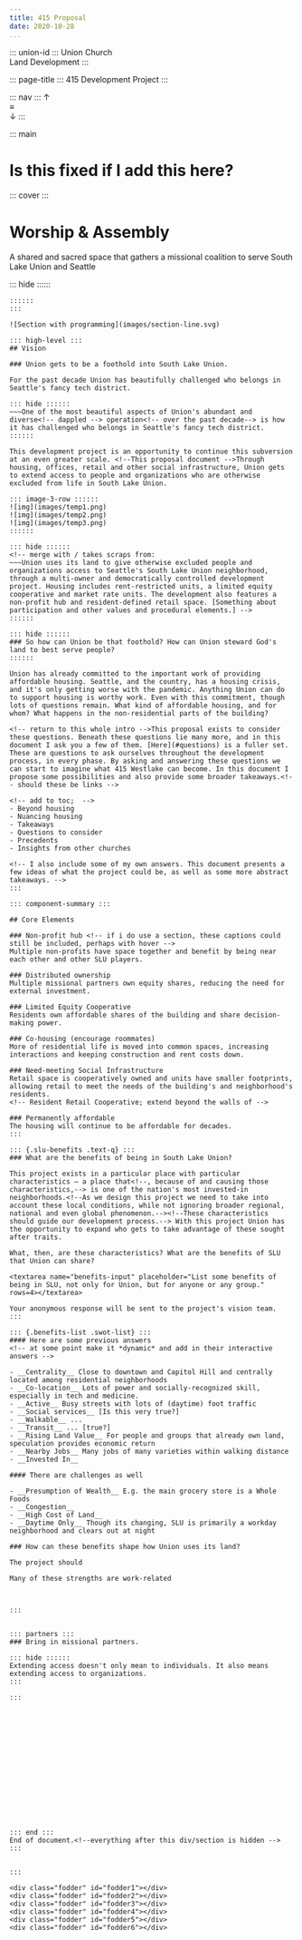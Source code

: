 ```yaml
---
title: 415 Proposal
date: 2020-10-28
...
```


<!--
TO UPDATE HTML:
pandoc "/Users/bennotkin/Documents/415/Development Proposal/415-proposal/415-proposal.md" -f markdown+fenced_divs+pandoc_title_block -t html -s -c "proposal.css" -o "/Users/bennotkin/Documents/415/Development Proposal/415-proposal/index.html" && open -a brackets "/Users/bennotkin/Documents/415/Development Proposal/415-proposal/index.html"
 -->

<!-- To add smooth and chunky fonts, add following to <head>
<link rel="stylesheet" href="https://use.typekit.net/gnf1prs.css">
-->

::: union-id :::
Union Church<br>Land Development
:::

::: page-title :::
415 Development Project
:::

::: nav :::
↑<br>≡<br>↓
:::


::: main
# Is this fixed if I add this here?

::: cover :::
# Worship & Assembly
<!-- background image that quasi-abstractly represents these themes? --><!-- collage of real Union and illustration? yes-->

A shared and sacred space that gathers a missional coalition to serve South Lake Union and Seattle

::: hide ::::::
~~~Imagining a new sacred and shared space in South Lake Union <!-- fix; more specific about *assembly*, access and ownership -->
::::::
:::

![Section with programming](images/section-line.svg)

::: high-level :::
## Vision

### Union gets to be a foothold into South Lake Union.

For the past decade Union has beautifully challenged who belongs in Seattle's fancy tech district.

::: hide ::::::
~~~One of the most beautiful aspects of Union's abundant and diverse<!-- dappled --> operation<!-- over the past decade--> is how it has challenged who belongs in Seattle's fancy tech district.
::::::

This development project is an opportunity to continue this subversion at an even greater scale. <!--This proposal document -->Through housing, offices, retail and other social infrastructure, Union gets to extend access to people and organizations who are otherwise excluded from life in South Lake Union. 

::: image-3-row ::::::
![img](images/temp1.png)
![img](images/temp2.png)
![img](images/temp3.png)
::::::

::: hide ::::::
<!-- merge with / takes scraps from: 
~~~Union uses its land to give otherwise excluded people and organizations access to Seattle's South Lake Union neighborhood, through a multi-owner and democratically controlled development project. Housing includes rent-restricted units, a limited equity cooperative and market rate units. The development also features a non-profit hub and resident-defined retail space. [Something about participation and other values and procedural elements.] -->
::::::

::: hide ::::::
### So how can Union be that foothold? How can Union steward God's land to best serve people?
::::::

Union has already committed to the important work of providing affordable housing. Seattle, and the country, has a housing crisis, and it's only getting worse with the pandemic. Anything Union can do to support housing is worthy work. Even with this commitment, though lots of questions remain. What kind of affordable housing, and for whom? What happens in the non-residential parts of the building?

<!-- return to this whole intro -->This proposal exists to consider these questions. Beneath these questions lie many more, and in this document I ask you a few of them. [Here](#questions) is a fuller set. These are questions to ask ourselves throughout the development process, in every phase. By asking and answering these questions we can start to imagine what 415 Westlake can become. In this document I propose some possibilities and also provide some broader takeaways.<!-- should these be links -->

<!-- add to toc;  -->
- Beyond housing
- Nuancing housing
- Takeaways
- Questions to consider
- Precedents
- Insights from other churches

<!-- I also include some of my own answers. This document presents a few ideas of what the project could be, as well as some more abstract takeaways. -->
:::

::: component-summary :::

## Core Elements

### Non-profit hub <!-- if i do use a section, these captions could still be included, perhaps with hover -->
Multiple non-profits have space together and benefit by being near each other and other SLU players.

### Distributed ownership
Multiple missional partners own equity shares, reducing the need for external investment.

### Limited Equity Cooperative
Residents own affordable shares of the building and share decision-making power.

### Co-housing (encourage roommates)
More of residential life is moved into common spaces, increasing interactions and keeping construction and rent costs down.

### Need-meeting Social Infrastructure 
Retail space is cooperatively owned and units have smaller footprints, allowing retail to meet the needs of the building's and neighborhood's residents.
<!-- Resident Retail Cooperative; extend beyond the walls of -->

### Permanently affordable
The housing will continue to be affordable for decades.
:::

::: {.slu-benefits .text-q} :::
### What are the benefits of being in South Lake Union?

This project exists in a particular place with particular characteristics – a place that<!--, because of and causing those characteristics,--> is one of the nation's most invested-in neighborhoods.<!--As we design this project we need to take into account these local conditions, while not ignoring broader regional, national and even global phenomenon.--><!--These characteristics should guide our development process.--> With this project Union has the opportunity to expand who gets to take advantage of these sought after traits.

What, then, are these characteristics? What are the benefits of SLU that Union can share?

<textarea name="benefits-input" placeholder="List some benefits of being in SLU, not only for Union, but for anyone or any group." rows=4></textarea>

Your anonymous response will be sent to the project's vision team.
:::

::: {.benefits-list .swot-list} :::
#### Here are some previous answers
<!-- at some point make it *dynamic* and add in their interactive answers -->

- __Centrality__ Close to downtown and Capitol Hill and centrally located among residential neighborhoods
- __Co-location__ Lots of power and socially-recognized skill, especially in tech and medicine.
- __Active__ Busy streets with lots of (daytime) foot traffic
- __Social services__ [Is this very true?]
- __Walkable__ ...
- __Transit__ ... [true?]
- __Rising Land Value__ For people and groups that already own land, speculation provides economic return
- __Nearby Jobs__ Many jobs of many varieties within walking distance
- __Invested In__

#### There are challenges as well

- __Presumption of Wealth__ E.g. the main grocery store is a Whole Foods
- __Congestion__
- __High Cost of Land__
- __Daytime Only__ Though its changing, SLU is primarily a workday neighborhood and clears out at night

### How can these benefits shape how Union uses its land?

The project should 

Many of these strengths are work-related



:::


::: partners :::
### Bring in missional partners.

::: hide ::::::
Extending access doesn't only mean to individuals. It also means extending access to organizations.
:::

:::
















::: end :::
End of document.<!--everything after this div/section is hidden -->
:::


:::

<div class="fodder" id="fodder1"></div>
<div class="fodder" id="fodder2"></div>
<div class="fodder" id="fodder3"></div>
<div class="fodder" id="fodder4"></div>
<div class="fodder" id="fodder5"></div>
<div class="fodder" id="fodder6"></div>


